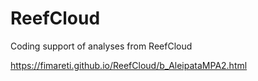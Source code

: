 # ReefCloud
Coding support of analyses from ReefCloud


<https://fimareti.github.io/ReefCloud/b_AleipataMPA2.html>